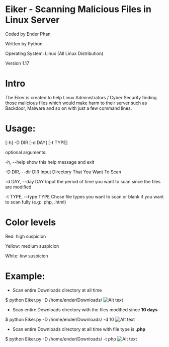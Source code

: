 # Eiker - Scanning Malicious Files in Linux Server

Coded by Ender Phan

Written by Python 

Operating System: Linux (All Linux Distribution)

Version 1.17

# Intro

The Eiker is created to help Linux Administrators / Cyber Security finding those malicious files which 
would make harm to their server such as Backdoor, Malware and so on with just a few command lines.

# Usage: 

[-h] -D DIR [-d DAY] [-t TYPE]

optional arguments:

  -h, --help            show this help message and exit
  
  -D DIR, --dir DIR     Input Directory That You Want To Scan
  
  -d DAY, --day DAY     Input the period of time you want to scan since the files are                         modified
  
  -t TYPE, --type TYPE  Chose file types you want to scan or blank if you want
                        to scan fully (e.g: .php, .html)
# Color levels

Red: high suspicion

Yellow: medium suspicion

White: low suspicion

# Example:
+ Scan entire Downloads directory at all time

$ python Eiker.py -D /home/ender/Downloads/
![Alt text](http://i.imgur.com/W3NZ4Bq.png)

+ Scan entire Downloads directory with the files modified since **10 days**

$ python Eiker.py -D /home/ender/Downloads/ -d 10
![Alt text](http://i.imgur.com/pAWROFA.png)

+ Scan entire Downloads directory at all time with file type is **.php**

$ python Eiker.py -D /home/ender/Downloads/ -t php
![Alt text](http://i.imgur.com/ctIPa7s.png)


